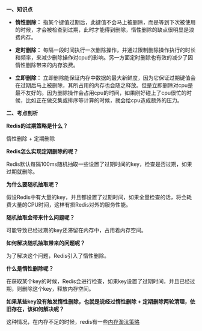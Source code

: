 **一、知识点**

* **惰性删除：**
指某个键值过期后，此键值不会马上被删除，而是等到下次被使用的时候，才会被检查到过期，此时才能得到删除，惰性删除的缺点很明显是浪费内存。

* **定时删除：**
每隔一段时间执行一次删除操作，并通过限制删除操作执行的时长和频率，来减少删除操作对cpu的影响。另一方面定时删除也有效的减少了因惰性删除带来的内存浪费。

* **立即删除：**
立即删除能保证内存中数据的最大新鲜度，因为它保证过期键值会在过期后马上被删除，其所占用的内存也会随之释放。但是立即删除对cpu是最不友好的。因为删除操作会占用cpu的时间，如果刚好碰上了cpu很忙的时候，比如正在做交集或排序等计算的时候，就会给cpu造成额外的压力。

**二、考点剖析**

**Redis的过期策略是什么？**

惰性删除 + 定期删除 

**Redis怎么实现定期删除的呢？**

Redis默认每隔100ms随机抽取一些设置了过期时间的key，检查是否过期，如果过期就删除。

**为什么要随机抽取呢？**

假设Redis中有大量的key，并且都设置了过期时间，如果全量检查的话，将会耗费大量的CPU时间，这样有损Redis对外的服务性能。

**随机抽取会带来什么问题呢？**

可能导致已经过期的key还滞留在内存中，占用着内存空间。

**如何解决随机抽取带来的问题呢？**

为了解决这个问题，Redis引入了惰性删除。

**什么是惰性删除呢？**

在获取某个key的时候，Redis会进行检查，如果key设置了过期时间，并且已经过期，则删除这个key，释放内存空间。

**如果某些key没有触发惰性删除，也就是说经过惰性删除 + 定期删除两轮清理，依旧存在，该如何解决呢？**

这种情况，在内存不足的时候，redis有一些[内存淘汰策略](http://note.youdao.com/noteshare?id=f18f0656325511a38c3c2081385d4c64)
